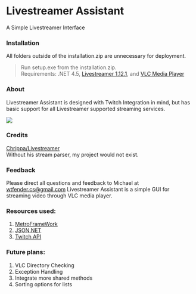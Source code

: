 # Livestreamer Assistant
A Simple Livestreamer Interface
### Installation
All folders outside of the installation.zip are unnecessary for deployment.  
> Run setup.exe from the installation.zip.  
> Requirements: .NET 4.5, [Livestreamer 1.12.1](http://docs.livestreamer.io/), and [VLC Media Player](http://www.videolan.org/vlc/index.html)  

### About
Livestreamer Assistant is designed with Twitch Integration in mind, but has basic support for all Livestreamer supported streaming services.  

![](http://i.imgur.com/DGpDbM7.png)

### Credits
[Chrippa/Livestreamer](https://github.com/chrippa/livestreamer/)  
Without his stream parser, my project would not exist.

### Feedback
Please direct all questions and feedback to Michael at wtfender.cs@gmail.com
Livestreamer Assistant is a simple GUI for streaming video through VLC media player.

### Resources used:  
1. [MetroFrameWork](https://github.com/thielj/MetroFramework)  
2. [JSON.NET](https://www.nuget.org/packages/Newtonsoft.Json/6.0.1)  
3. [Twitch API](https://github.com/justintv/Twitch-API)

### Future plans:  
1. VLC Directory Checking  
2. Exception Handling  
3. Integrate more shared methods  
4. Sorting options for lists  
